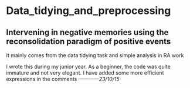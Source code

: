 # Data_tidying_and_preprocessing
## Intervening in negative memories using the reconsolidation paradigm of positive events
It mainly comes from the data tidying task and simple analysis in RA work

I wrote this during my junior year. As a beginner, the code was quite immature and not very elegant. I have added some more efficient expressions in the comments _————23/10/15_
